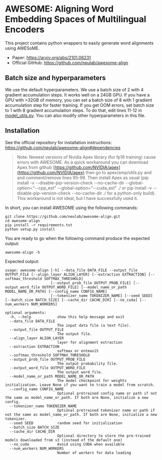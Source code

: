 # AWESOME: Aligning Word Embedding Spaces of Multilingual Encoders
This project contains python wrappers to easily generate word alignments using AWESoME. 

* Paper: https://arxiv.org/abs/2101.08231
* Official GitHub: https://github.com/neulab/awesome-align

## Batch size and hyperparameters
We use the default hyperparameters. We use a batch size of 2 with 4 gradient accumulation steps. It works well on a 24GB GPU. 
If you have a GPU with >32GB of memory, you can set a batch size of 8 with 1 gradient accumulation step for faster training.
If you get OOM errors, set batch size to 1 with 8 gradient accumulation steps. To do that, edit lines 11-12 in [model_utils.py](model_utils.py). You can also modify other hyperparameters in this file. 

## Installation
See the official repository for installation instructions: https://github.com/neulab/awesome-align#dependencies
> Note: Newest versions of Nvidia Apex library (for fp16 training) cause errors with AWESOME. As a quick workaround 
> you can download Apex from github [https://github.com/NVIDIA/apex](https://github.com/NVIDIA/apex) then go to 
> apex/amp/utils.py and and comment/remove lines 95-99. Then install Apex as usual (pip install -v --disable-pip-version-check --no-cache-dir --global-option="--cpp_ext" --global-option="--cuda_ext" ./ or pip install -v --disable-pip-version-check --no-cache-dir ./ for a python-only build). This workaround is not ideal,
> but I have successfully used it. 

In short, you can install AWESOME using the following commands:
```commandline
git clone https://github.com/neulab/awesome-align.git
cd awesome-align
pip install -r requirements.txt
python setup.py install
```

You are ready to go when the following command produce the expected output:
````commandline
awesome-align -h
````
Expected output:
````commandline
usage: awesome-align [-h] --data_file DATA_FILE --output_file OUTPUT_FILE [--align_layer ALIGN_LAYER] [--extraction EXTRACTION] [--softmax_threshold SOFTMAX_THRESHOLD]
                     [--output_prob_file OUTPUT_PROB_FILE] [--output_word_file OUTPUT_WORD_FILE] [--model_name_or_path MODEL_NAME_OR_PATH] [--config_name CONFIG_NAME]
                     [--tokenizer_name TOKENIZER_NAME] [--seed SEED] [--batch_size BATCH_SIZE] [--cache_dir CACHE_DIR] [--no_cuda] [--num_workers NUM_WORKERS]

optional arguments:
  -h, --help            show this help message and exit
  --data_file DATA_FILE
                        The input data file (a text file).
  --output_file OUTPUT_FILE
                        The output file.
  --align_layer ALIGN_LAYER
                        layer for alignment extraction
  --extraction EXTRACTION
                        softmax or entmax15
  --softmax_threshold SOFTMAX_THRESHOLD
  --output_prob_file OUTPUT_PROB_FILE
                        The output probability file.
  --output_word_file OUTPUT_WORD_FILE
                        The output word file.
  --model_name_or_path MODEL_NAME_OR_PATH
                        The model checkpoint for weights initialization. Leave None if you want to train a model from scratch.
  --config_name CONFIG_NAME
                        Optional pretrained config name or path if not the same as model_name_or_path. If both are None, initialize a new config.
  --tokenizer_name TOKENIZER_NAME
                        Optional pretrained tokenizer name or path if not the same as model_name_or_path. If both are None, initialize a new tokenizer.
  --seed SEED           random seed for initialization
  --batch_size BATCH_SIZE
  --cache_dir CACHE_DIR
                        Optional directory to store the pre-trained models downloaded from s3 (instead of the default one)
  --no_cuda             Avoid using CUDA when available
  --num_workers NUM_WORKERS
                        Number of workers for data loading
````
